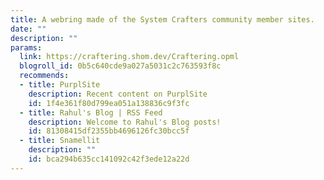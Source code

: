 ```yaml
---
title: A webring made of the System Crafters community member sites.
date: ""
description: ""
params:
  link: https://craftering.shom.dev/Craftering.opml
  blogroll_id: 0b5c640cde9a027a5031c2c763593f8c
  recommends:
  - title: PurplSite
    description: Recent content on PurplSite
    id: 1f4e361f80d799ea051a138836c9f3fc
  - title: Rahul's Blog | RSS Feed
    description: Welcome to Rahul's Blog posts!
    id: 81308415df2355bb4696126fc30bcc5f
  - title: Snamellit
    description: ""
    id: bca294b635cc141092c42f3ede12a22d
---
```


